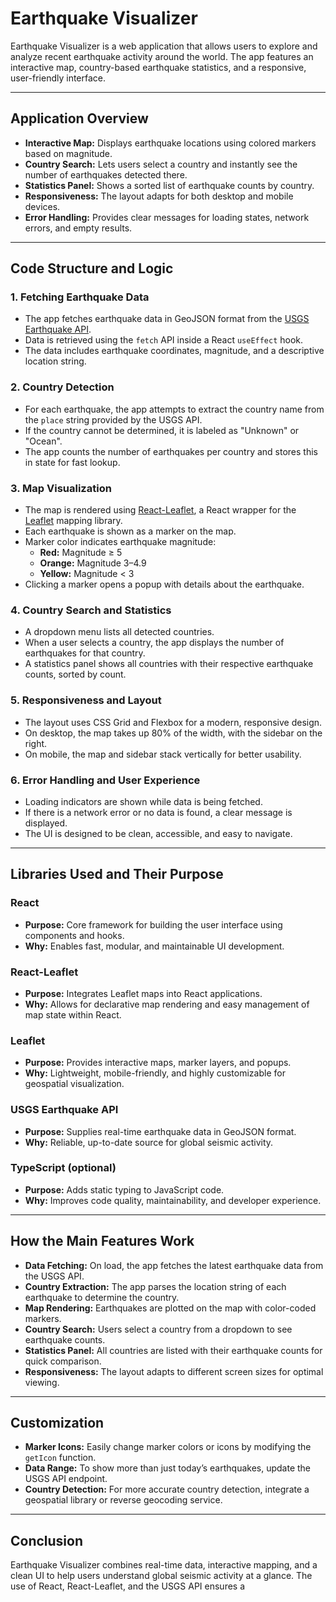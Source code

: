 # Earthquake Visualizer

Earthquake Visualizer is a web application that allows users to explore and analyze recent earthquake activity around the world. The app features an interactive map, country-based earthquake statistics, and a responsive, user-friendly interface.

---

## Application Overview

- **Interactive Map:** Displays earthquake locations using colored markers based on magnitude.
- **Country Search:** Lets users select a country and instantly see the number of earthquakes detected there.
- **Statistics Panel:** Shows a sorted list of earthquake counts by country.
- **Responsiveness:** The layout adapts for both desktop and mobile devices.
- **Error Handling:** Provides clear messages for loading states, network errors, and empty results.

---

## Code Structure and Logic

### 1. **Fetching Earthquake Data**
- The app fetches earthquake data in GeoJSON format from the [USGS Earthquake API](https://earthquake.usgs.gov/earthquakes/feed/v1.0/geojson.php).
- Data is retrieved using the `fetch` API inside a React `useEffect` hook.
- The data includes earthquake coordinates, magnitude, and a descriptive location string.

### 2. **Country Detection**
- For each earthquake, the app attempts to extract the country name from the `place` string provided by the USGS API.
- If the country cannot be determined, it is labeled as "Unknown" or "Ocean".
- The app counts the number of earthquakes per country and stores this in state for fast lookup.

### 3. **Map Visualization**
- The map is rendered using [React-Leaflet](https://react-leaflet.js.org/), a React wrapper for the [Leaflet](https://leafletjs.com/) mapping library.
- Each earthquake is shown as a marker on the map.
- Marker color indicates earthquake magnitude:
  - **Red:** Magnitude ≥ 5
  - **Orange:** Magnitude 3–4.9
  - **Yellow:** Magnitude < 3
- Clicking a marker opens a popup with details about the earthquake.

### 4. **Country Search and Statistics**
- A dropdown menu lists all detected countries.
- When a user selects a country, the app displays the number of earthquakes for that country.
- A statistics panel shows all countries with their respective earthquake counts, sorted by count.

### 5. **Responsiveness and Layout**
- The layout uses CSS Grid and Flexbox for a modern, responsive design.
- On desktop, the map takes up 80% of the width, with the sidebar on the right.
- On mobile, the map and sidebar stack vertically for better usability.

### 6. **Error Handling and User Experience**
- Loading indicators are shown while data is being fetched.
- If there is a network error or no data is found, a clear message is displayed.
- The UI is designed to be clean, accessible, and easy to navigate.

---

## Libraries Used and Their Purpose

### **React**
- **Purpose:** Core framework for building the user interface using components and hooks.
- **Why:** Enables fast, modular, and maintainable UI development.

### **React-Leaflet**
- **Purpose:** Integrates Leaflet maps into React applications.
- **Why:** Allows for declarative map rendering and easy management of map state within React.

### **Leaflet**
- **Purpose:** Provides interactive maps, marker layers, and popups.
- **Why:** Lightweight, mobile-friendly, and highly customizable for geospatial visualization.

### **USGS Earthquake API**
- **Purpose:** Supplies real-time earthquake data in GeoJSON format.
- **Why:** Reliable, up-to-date source for global seismic activity.

### **TypeScript (optional)**
- **Purpose:** Adds static typing to JavaScript code.
- **Why:** Improves code quality, maintainability, and developer experience.

---

## How the Main Features Work

- **Data Fetching:** On load, the app fetches the latest earthquake data from the USGS API.
- **Country Extraction:** The app parses the location string of each earthquake to determine the country.
- **Map Rendering:** Earthquakes are plotted on the map with color-coded markers.
- **Country Search:** Users select a country from a dropdown to see earthquake counts.
- **Statistics Panel:** All countries are listed with their earthquake counts for quick comparison.
- **Responsiveness:** The layout adapts to different screen sizes for optimal viewing.

---

## Customization

- **Marker Icons:** Easily change marker colors or icons by modifying the `getIcon` function.
- **Data Range:** To show more than just today’s earthquakes, update the USGS API endpoint.
- **Country Detection:** For more accurate country detection, integrate a geospatial library or reverse geocoding service.

---

## Conclusion

Earthquake Visualizer combines real-time data, interactive mapping, and a clean UI to help users understand global seismic activity at a glance. The use of React, React-Leaflet, and the USGS API ensures a